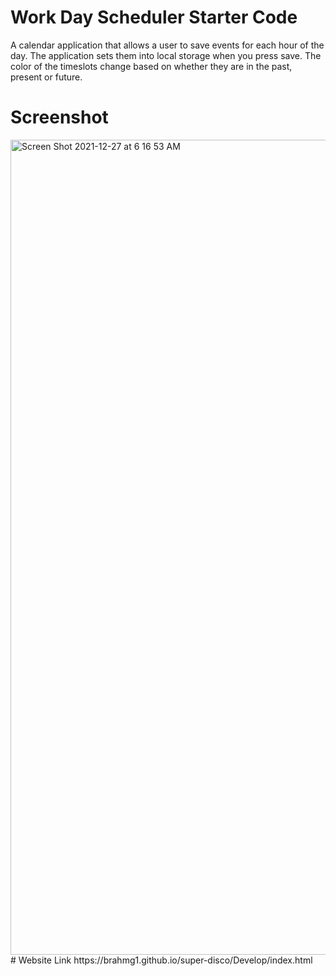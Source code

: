 # Work Day Scheduler Starter Code
A calendar application that allows a user to save events for each hour of the day.  The application sets them into local storage when you press save.  The color of the timeslots change based on whether they are in the past, present or future.
# Screenshot
<img width="1304" alt="Screen Shot 2021-12-27 at 6 16 53 AM" src="https://user-images.githubusercontent.com/94041281/147466856-0d631034-b98f-4988-902e-ffb3c0d187a3.png">
# Website Link
https://brahmg1.github.io/super-disco/Develop/index.html
